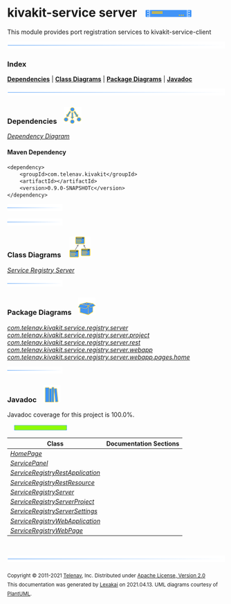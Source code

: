 # kivakit-service server &nbsp;&nbsp;![](../../documentation/images/server-16.png)

This module provides port registration services to kivakit-service-client

![](documentation/images/horizontal-line.png)

### Index



[**Dependencies**](#dependencies) | [**Class Diagrams**](#class-diagrams) | [**Package Diagrams**](#package-diagrams) | [**Javadoc**](#javadoc)

![](documentation/images/horizontal-line.png)

### Dependencies <a name="dependencies"></a> &nbsp;&nbsp; ![](documentation/images/dependencies-40.png)

[*Dependency Diagram*](documentation/diagrams/dependencies.svg)

#### Maven Dependency

    <dependency>
        <groupId>com.telenav.kivakit</groupId>
        <artifactId></artifactId>
        <version>0.9.0-SNAPSHOTc</version>
    </dependency>

![](documentation/images/short-horizontal-line.png)

[//]: # (start-user-text)



[//]: # (end-user-text)

![](documentation/images/short-horizontal-line.png)

### Class Diagrams <a name="class-diagrams"></a> &nbsp; &nbsp; ![](documentation/images/diagram-48.png)

[*Service Registry Server*](documentation/diagrams/diagram-server.svg)  

![](documentation/images/short-horizontal-line.png)

### Package Diagrams <a name="package-diagrams"></a> &nbsp;&nbsp; ![](documentation/images/box-40.png)

[*com.telenav.kivakit.service.registry.server*](documentation/diagrams/com.telenav.kivakit.service.registry.server.svg)  
[*com.telenav.kivakit.service.registry.server.project*](documentation/diagrams/com.telenav.kivakit.service.registry.server.project.svg)  
[*com.telenav.kivakit.service.registry.server.rest*](documentation/diagrams/com.telenav.kivakit.service.registry.server.rest.svg)  
[*com.telenav.kivakit.service.registry.server.webapp*](documentation/diagrams/com.telenav.kivakit.service.registry.server.webapp.svg)  
[*com.telenav.kivakit.service.registry.server.webapp.pages.home*](documentation/diagrams/com.telenav.kivakit.service.registry.server.webapp.pages.home.svg)  

![](documentation/images/short-horizontal-line.png)

### Javadoc <a name="javadoc"></a> &nbsp;&nbsp; ![](documentation/images/books-40.png)

Javadoc coverage for this project is 100.0%.  
  
&nbsp; &nbsp;  ![](documentation/images/meter-100-12.png)



| Class | Documentation Sections |
|---|---|
| [*HomePage*](https://telenav.github.io/kivakit-data/javadoc/kivakit.service.registry/com/telenav/kivakit/service/registry/server/webapp/pages/home/HomePage.html) |  |  
| [*ServicePanel*](https://telenav.github.io/kivakit-data/javadoc/kivakit.service.registry/com/telenav/kivakit/service/registry/server/webapp/pages/home/ServicePanel.html) |  |  
| [*ServiceRegistryRestApplication*](https://telenav.github.io/kivakit-data/javadoc/kivakit.service.registry/com/telenav/kivakit/service/registry/server/rest/ServiceRegistryRestApplication.html) |  |  
| [*ServiceRegistryRestResource*](https://telenav.github.io/kivakit-data/javadoc/kivakit.service.registry/com/telenav/kivakit/service/registry/server/rest/ServiceRegistryRestResource.html) |  |  
| [*ServiceRegistryServer*](https://telenav.github.io/kivakit-data/javadoc/kivakit.service.registry/com/telenav/kivakit/service/registry/server/ServiceRegistryServer.html) |  |  
| [*ServiceRegistryServerProject*](https://telenav.github.io/kivakit-data/javadoc/kivakit.service.registry/com/telenav/kivakit/service/registry/server/project/ServiceRegistryServerProject.html) |  |  
| [*ServiceRegistryServerSettings*](https://telenav.github.io/kivakit-data/javadoc/kivakit.service.registry/com/telenav/kivakit/service/registry/server/ServiceRegistryServerSettings.html) |  |  
| [*ServiceRegistryWebApplication*](https://telenav.github.io/kivakit-data/javadoc/kivakit.service.registry/com/telenav/kivakit/service/registry/server/webapp/ServiceRegistryWebApplication.html) |  |  
| [*ServiceRegistryWebPage*](https://telenav.github.io/kivakit-data/javadoc/kivakit.service.registry/com/telenav/kivakit/service/registry/server/webapp/ServiceRegistryWebPage.html) |  |  

[//]: # (start-user-text)



[//]: # (end-user-text)

<br/>

![](documentation/images/horizontal-line.png)

<sub>Copyright &#169; 2011-2021 [Telenav](http://telenav.com), Inc. Distributed under [Apache License, Version 2.0](LICENSE)</sub>  
<sub>This documentation was generated by [Lexakai](https://github.com/Telenav/lexakai) on 2021.04.13. UML diagrams courtesy
of [PlantUML](http://plantuml.com).</sub>

